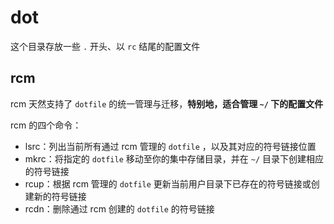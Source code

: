 # dot

这个目录存放一些 `.` 开头、以 `rc` 结尾的配置文件

## rcm

rcm 天然支持了 `dotfile` 的统一管理与迁移，**特别地，适合管理 `~/` 下的配置文件**

rcm 的四个命令：

- lsrc：列出当前所有通过 rcm 管理的 `dotfile` ，以及其对应的符号链接位置
- mkrc：将指定的 `dotfile` 移动至你的集中存储目录，并在 `~/` 目录下创建相应的符号链接
- rcup：根据 rcm 管理的 `dotfile` 更新当前用户目录下已存在的符号链接或创建新的符号链接
- rcdn：删除通过 rcm 创建的 `dotfile` 的符号链接
